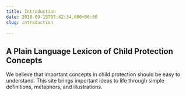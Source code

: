 ```yaml
---
title: Introduction
date: 2018-09-15T07:42:34.000+00:00
slug: introduction

---
```

## A Plain Language Lexicon of Child Protection Concepts

We believe that important concepts in child protection should be easy to understand. This site brings important ideas to life through simple definitions, metaphors, and illustrations.